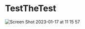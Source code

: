 # TestTheTest

![Screen Shot 2023-01-17 at 11 15 57](https://user-images.githubusercontent.com/109477059/212858376-eed72a48-b8c8-445f-b101-284066b29d13.png)
